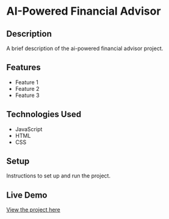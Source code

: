 # AI-Powered Financial Advisor

## Description

A brief description of the ai-powered financial advisor project.

## Features

- Feature 1
- Feature 2
- Feature 3

## Technologies Used

- JavaScript
- HTML
- CSS

## Setup

Instructions to set up and run the project.

## Live Demo

[View the project here](https://deepakkumar55.github.io/200-JAVASCRIPT-PROJECT/145-145-ai_powered_financial_advisor/)
